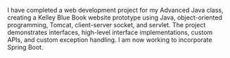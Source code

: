 I have completed a web development project for my Advanced Java class, creating a Kelley Blue Book website prototype using Java, object-oriented programming, Tomcat, client-server socket, and servlet. The project demonstrates interfaces, high-level interface implementations, custom APIs, and custom exception handling. I am now working to incorporate Spring Boot.
